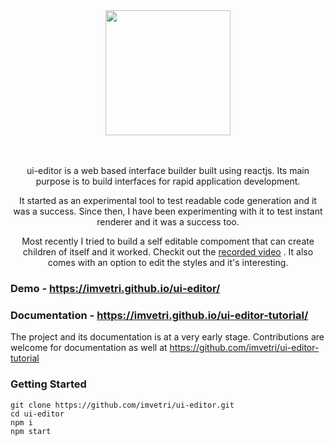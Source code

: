 <div align="center">
  <a href="https://github.com/imvetri/ui-editor">
    <img width="200" height="200" src="https://github.com/imvetri/ui-editor/blob/master/docs/logo_size.jpg">
  </a>
  <br>
  <br>
  <br>
  <p>
    ui-editor is a web based interface builder built using reactjs. Its main purpose is to build interfaces for rapid application development.
  </p>
 <p>
    It started as an experimental tool to test readable code generation and it was a success. Since then, I have been experimenting with it to test instant renderer and it was a success too.
  </p>
<p>
Most recently I tried to build a self editable compoment that can create children of itself and it worked. Checkit out the <a href="https://vimeo.com/464104903">recorded video</a> . It also comes with an option to edit the styles and it's interesting.
</p>

</div>

### Demo - https://imvetri.github.io/ui-editor/
### Documentation - https://imvetri.github.io/ui-editor-tutorial/ 
The project and its documentation is at a very early stage. Contributions are welcome for documentation as well at https://github.com/imvetri/ui-editor-tutorial

### Getting Started


```
git clone https://github.com/imvetri/ui-editor.git
cd ui-editor
npm i
npm start

```




